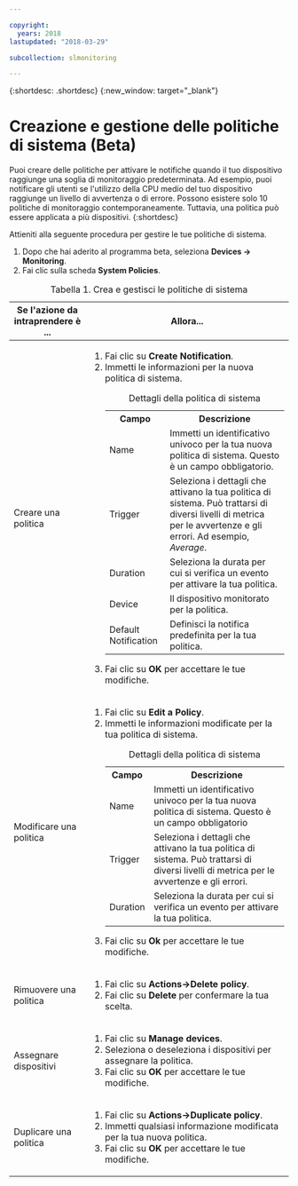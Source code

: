 ```yaml
---

copyright:
  years: 2018
lastupdated: "2018-03-29"

subcollection: slmonitoring

---
```


{:shortdesc: .shortdesc}
{:new_window: target="_blank"}

# Creazione e gestione delle politiche di sistema (Beta)
Puoi creare delle politiche per attivare le notifiche quando il tuo dispositivo raggiunge una soglia di monitoraggio predeterminata. Ad esempio, puoi notificare gli utenti se l'utilizzo della CPU medio del tuo dispositivo raggiunge un livello di avvertenza o di errore. Possono esistere solo 10 politiche di monitoraggio contemporaneamente. Tuttavia, una politica può essere applicata a più dispositivi.
{:shortdesc}


Attieniti alla seguente procedura per gestire le tue politiche di sistema.
1. Dopo che hai aderito al programma beta, seleziona **Devices -> Monitoring**.
2. Fai clic sulla scheda **System Policies**.

<table>
   <CAPTION>Tabella 1. Crea e gestisci le politiche di sistema</CAPTION>
   <THEAD>
   <TR>
   <th>Se l'azione da intraprendere è ...</th>
   <th>Allora...</th>
   </TR>
   </THEAD>
   <TBODY>
   <tr>
   <td>Creare una politica</td>
   <td>
   <ol>
     <li>Fai clic su <b>Create Notification</b>.</li>
     <li>Immetti le informazioni per la nuova politica di sistema.

<table>
  <caption>Dettagli della politica di sistema</caption>
  <tr>
     <th>Campo</th>
     <th>Descrizione</th>
  </tr>
  <tr>
    <td>Name</td>
    <td>Immetti un identificativo univoco per la tua nuova politica di sistema. Questo è un campo obbligatorio.</td>
  </tr>
  <tr>
    <td>Trigger</td>
    <td>Seleziona i dettagli che attivano la tua politica di sistema. Può trattarsi di diversi livelli di metrica per le avvertenze e gli errori. Ad esempio, <i>Average</i>.</td>
  </tr>
   <tr>
    <td>Duration</td>
     <td>Seleziona la durata per cui si verifica un evento per attivare la tua politica.</td>
  </tr>
   <tr>
    <td>Device</td>
    <td>Il dispositivo monitorato per la politica.</td>
  </tr>
   <tr>
    <td>Default Notification</td>
    <td>Definisci la notifica predefinita per la tua politica.</td>
  </tr>
</table>
</li>
<li>Fai clic su <b>OK</b> per accettare le tue modifiche.</li>
   </ol>
   </td>
   </tr>
   <tr>
   <td>Modificare una politica</td>
   <td>
   <ol>
     <li>Fai clic su <b>Edit a Policy</b>.</li>
    <li>Immetti le informazioni modificate per la tua politica di sistema.

<table>
  <caption>Dettagli della politica di sistema</caption>
  <tr>
     <th>Campo</th>
     <th>Descrizione</th>
  </tr>
  <tr>
    <td>Name</td>
    <td>Immetti un identificativo univoco per la tua nuova politica di sistema. Questo è un campo obbligatorio</td>
  </tr>
  <tr>
    <td>Trigger</td>
    <td>Seleziona i dettagli che attivano la tua politica di sistema. Può trattarsi di diversi livelli di metrica per le avvertenze e gli errori.</td>
  </tr>
   <tr>
    <td>Duration</td>
     <td>Seleziona la durata per cui si verifica un evento per attivare la tua politica.</td>
  </tr>
</table>
</li>
<li>Fai clic su <b>Ok</b> per accettare le tue modifiche.</li>
   </ol>
   </td>
   </tr>
   <tr>
   <td>Rimuovere una politica</td>
   <td>
   <ol>
     <li>Fai clic su <b>Actions->Delete policy</b>.</li>
     <li>Fai clic su <b>Delete</b> per confermare la tua scelta.</li>
   </ol>
   </td>
   </tr>
   <tr>
  <td>Assegnare dispositivi</td>
  <td>
    <ol>
      <li>Fai clic su <b>Manage devices</b>.</li>
      <li>Seleziona o deseleziona i dispositivi per assegnare la politica.</li>
       <li>Fai clic su <b>OK</b> per accettare le tue modifiche.</li>
    </ol>
      </td>
  </tr>
   <tr>
  <td>Duplicare una politica</td>
  <td>
    <ol>
      <li>Fai clic su <b>Actions->Duplicate policy</b>.</li>
      <li>Immetti qualsiasi informazione modificata per la tua nuova politica.</li>
       <li>Fai clic su <b>OK</b> per accettare le tue modifiche.</li>
    </ol>
      </td>
  </tr>

   </TBODY>
   </table>
